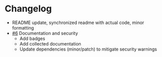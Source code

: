 # Changelog

- README update, synchronized readme with actual code, minor formatting
- [#6] Documentation and security
  - Add badges
  - Add collected documentation
  - Update dependencies (minor/patch) to mitigate security warnings

[#6]: https://github.com/warehouseai/warehouse-models/pull/6
